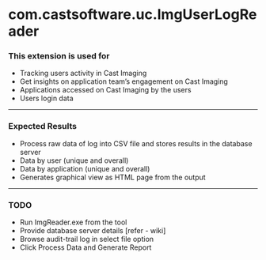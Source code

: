 # com.castsoftware.uc.ImgUserLogReader

### 	**This extension is used for**
*   Tracking users activity in Cast Imaging
*   Get insights on application team’s engagement on Cast Imaging
* 	Applications accessed on Cast Imaging by the users
* 	Users login data

***

###	**Expected Results**
*    Process raw data of log into CSV file and stores results in the database server 
*    Data by user (unique and overall)
*    Data by application (unique and overall)
*    Generates graphical view as HTML page from the output

***

###     **TODO**
* 	Run ImgReader.exe from the tool
* 	Provide database server details [refer - wiki]
* 	Browse audit-trail log in select file option
* 	Click Process Data and Generate Report









